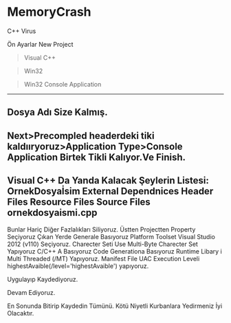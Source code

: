 # MemoryCrash
C++ Virus

Ön Ayarlar
New Project

>Visual C++

>Win32

>Win32 Console Application
--------------------------
Dosya Adı Size Kalmış.
--------------------------
Next>Precompled headerdeki tiki kaldııryoruz>Application Type>Console Application Birtek Tikli Kalıyor.Ve Finish.
-----------------------------------------------------------------------
Visual C++ Da Yanda Kalacak Şeylerin Listesi:
OrnekDosyaİsim
External Dependnices
Header Files
Resource Files
Source Files
ornekdosyaismi.cpp
-----------------------------------------------------------------------
Bunlar Hariç Diğer Fazlalıkları Siliyoruz.
Üstten Projectten Property Seçiyoruz
Çıkan Yerde Generale Basıyoruz
Platform Toolset Visual Studio 2012 (v110) Seçiyoruz.
Charecter Seti Use Multi-Byte Charecter Set Yapıyoruz
C/C++ A Basıyoruz
Code Generationa Basıyoruz Runtime Libary i Multi Threaded (/MT) Yapıyoruz.
Manifest File UAC Execution Leveli highestAvaible(/level='highestAvaible') yapıyoruz.

Uygulayıp Kaydediyoruz.

Devam Ediyoruz.

En Sonunda Bitirip Kaydedin Tümünü.
Kötü Niyetli Kurbanlara Yedirmeniz İyi Olacaktır.

